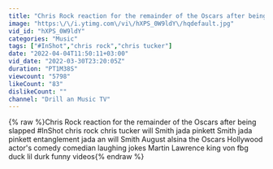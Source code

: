 ```yaml
---
title: "Chris Rock reaction for the remainder of the Oscars after being slapped"
image: "https:\/\/i.ytimg.com\/vi\/hXPS_0W9ldY\/hqdefault.jpg"
vid_id: "hXPS_0W9ldY"
categories: "Music"
tags: ["#InShot","chris rock","chris tucker"]
date: "2022-04-04T11:50:11+03:00"
vid_date: "2022-03-30T23:20:05Z"
duration: "PT1M38S"
viewcount: "5798"
likeCount: "83"
dislikeCount: ""
channel: "Drill an Music TV"
---
```

{% raw %}Chris Rock reaction for the remainder of the Oscars after being slapped #InShot chris rock chris tucker will Smith jada pinkett Smith jada pinkett entanglement jada an will Smith August alsina the Oscars Hollywood actor's comedy comedian laughing jokes Martin Lawrence king von fbg duck lil durk funny videos{% endraw %}
